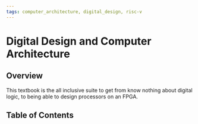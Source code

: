 ```yaml
---
tags: computer_architecture, digital_design, risc-v
---
```

# Digital Design and Computer Architecture

## Overview

This textbook is the all inclusive suite to get from know nothing about digital logic, to being able to design processors on an FPGA.

## Table of Contents

